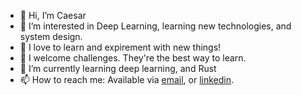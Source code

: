 - 👋 Hi, I’m Caesar
- 👀 I’m interested in Deep Learning, learning new technologies, and system design.
- :wolf: I love to learn and expirement with new things!
- :muscle: I welcome challenges. They're the best way to learn.
- 🌱 I’m currently learning deep learning, and Rust
- 📫 How to reach me: Available via [email](mailto//:caesar.dakwar@outlook.co.il), or [linkedin](https://www.linkedin.com/in/caesar-jeries).  

<!---
CaesarJeries/CaesarJeries is a ✨ special ✨ repository because its `README.md` (this file) appears on your GitHub profile.
You can click the Preview link to take a look at your changes.
--->
